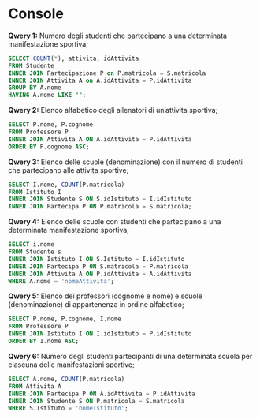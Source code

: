 # Console

__Qwery 1:__ Numero degli studenti che partecipano a una determinata manifestazione sportiva;

```SQL
SELECT COUNT(*), attivita, idAttivita
FROM Studente
INNER JOIN Partecipazione P on P.matricola = S.matricola
INNER JOIN Attivita A on A.idAttivita = P.idAttivita
GROUP BY A.nome
HAVING A.nome LIKE "";
```

__Qwery 2:__ Elenco alfabetico degli allenatori di un’attivita sportiva;

```SQL
SELECT P.nome, P.cognome 
FROM Professore P
INNER JOIN Attivita A ON A.idAttivita = P.idAttivita
ORDER BY P.cognome ASC;
```

__Qwery 3:__ Elenco delle scuole (denominazione) con il numero di studenti che partecipano alle attivita sportive;

```SQL
SELECT I.nome, COUNT(P.matricola)
FROM Istituto I
INNER JOIN Studente S ON S.idIstituto = I.idIstituto
INNER JOIN Partecipa P ON P.matricola = S.matricola;
```

__Qwery 4:__ Elenco delle scuole con studenti che partecipano a una determinata manifestazione sportiva;

```SQL
SELECT i.nome
FROM Studente s
INNER JOIN Istituto I ON S.Istituto = I.idIstituto
INNER JOIN Partecipa P ON S.matricola = P.matricola
INNER JOIN Attivita A ON P.idAttivita = A.idAttivita
WHERE A.nome = 'nomeAttivita';
```

__Qwery 5:__ Elenco dei professori (cognome e nome) e scuole (denominazione) di appartenenza in ordine alfabetico;

```SQL
SELECT P.nome, P.cognome, I.nome
FROM Professore P
INNER JOIN Istituto I ON I.idIstituto = P.idIstituto
ORDER BY I.nome ASC;
```

__Qwery 6:__ Numero degli studenti partecipanti di una determinata scuola per ciascuna delle manifestazioni sportive;

```SQL
SELECT A.nome, COUNT(P.matricola)
FROM Attivita A
INNER JOIN Partecipa P ON A.idAttivita = P.idAttivita
INNER JOIN Studente S ON P.matricola = S.matricola
WHERE S.Istituto = 'nomeIstituto';
```
